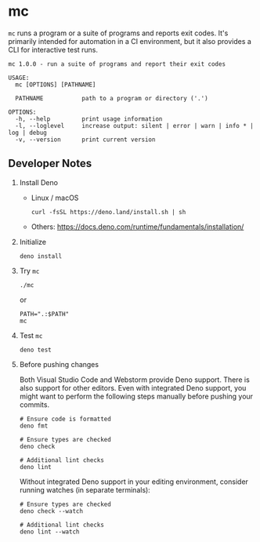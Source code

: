 # mc

`mc` runs a program or a suite of programs and reports exit codes. It's
primarily intended for automation in a CI environment, but it also provides a
CLI for interactive test runs.

```
mc 1.0.0 - run a suite of programs and report their exit codes

USAGE:
  mc [OPTIONS] [PATHNAME]

  PATHNAME           path to a program or directory ('.')

OPTIONS:
  -h, --help         print usage information
  -l, --loglevel     increase output: silent | error | warn | info * | log | debug
  -v, --version      print current version
```

## Developer Notes

1. Install Deno

   * Linux / macOS

      ```text
      curl -fsSL https://deno.land/install.sh | sh
      ```

   * Others: https://docs.deno.com/runtime/fundamentals/installation/

2. Initialize

   ```text
   deno install
   ```

3. Try `mc`

   ```text
   ./mc
   ```
   
   or

   ```text
   PATH=".:$PATH"
   mc
   ```
   
4. Test `mc`

   ```text
   deno test
   ```

5. Before pushing changes

   Both Visual Studio Code and Webstorm provide Deno support. There is also
   support for other editors. Even with integrated Deno support, you might want
   to perform the following steps manually before pushing your commits.

   ```text
   # Ensure code is formatted
   deno fmt
   
   # Ensure types are checked
   deno check
   
   # Additional lint checks
   deno lint
   ```

   Without integrated Deno support in your editing environment, consider running
   watches (in separate terminals):

   ```text
   # Ensure types are checked
   deno check --watch
   
   # Additional lint checks
   deno lint --watch
   ```
